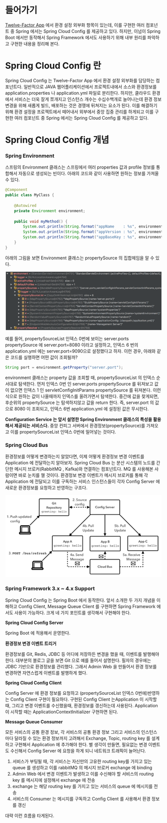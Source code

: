 # 들어가기

[Twelve-Factor App](https://12factor.net/ko/config) 에서 환경 설정 외부화 항목이 있는데, 이를 구현한 여러 컴포넌트 중 Spring 에서는 Spring Cloud Config 를 제공하고 있다. 하지만, 이넘이 Spring Boot 에서만 동작해서 Spring Framework 에서도 사용하기 위해 내부 원리를 파악하고 구현한 내용을 정리해 본다.

# Spring Cloud Config 란

Spring Cloud Config 는 Twelve-Factor App 에서 환경 설정 외부화를 담당하는 컴포넌트다. 일반적으로 JAVA 웹어플리케이션에서 프로젝트내에서 소스와 환경정보를 application.properties 나 application.yml 파일로 분리한다. 하지만, 클라우드 환경에서 서비스는 더욱 잘게 쪼개지고 인스턴스 개수는 수십수백개로 늘어나는데 환경 정보 변경을 위해 새롭게 빌드, 배포하는 것은 경쟁에 뒤쳐지는 요소가 된다. 이를 해결하기 위해 환경 설정을 프로젝트에서 떼어내서 외부에서 중앙 집중 관리를 하게되고 이를 구현한 여러 컴포넌트 중 Spring 에서는 Spring Cloud Config 를 제공하고 있다.

# Spring Cloud Config 개념

### Spring Environment

스프링의 Environment 클래스는 스프링에서 여러 properties 값과 profile 정보를 통합해서 자동으로 생성되는 빈이다. 아래의 코드와 같이 사용하면 원하는 정보를 가져올 수 있다.

```java
@Component
public class MyClass {
 
    @Autowired
    private Environment environment;
 
    public void myMethod() {
        System.out.println(String.format("appName    : %s", environment.getProperty("app.name")));
        System.out.println(String.format("appVersion : %s", environment.getProperty("app.version")));
        System.out.println(String.format("appBaseKey : %s", environment.getProperty("app.base-key")));
    }
}
```

아래의 그림을 보면 Environment 클래스는 propertySource 의 집합체임을 알 수 있다.

![Environment](picture306-1.png)

예를 들어, propertySourceList 인덱스 0번에 보이는 server.ports propertySource 에 server.port=8080 이라고 설정하고, 인덱스 6 번의 application.yml 에는 server.port=9090으로 설정했다고 하자.
이런 경우, 아래와 같은 코드를 실행하면 어떤 값이 조회될까?

```java
String port = environment.getProperty("server.port");
```

environment 클래스는 property 값을 조회할 때, propertySourceList 의 인덱스 순서대로 탐색한다. 먼저 인덱스 0번 인 server.ports propertySource 를 뒤져보고 값이 없으면 인덱스 1 인 servletConfigInitParams propertySource 를 뒤져본다. 이런식으로 원하는 값이 나올때까지 인덱스를 올려가면서 탐색한다. 중간에 값을 찾게되면, 후순위의 propertySource 는 탐색하지않고 값을 return 한다. 즉, server.port 의 값으로 8080 이 조회되고, 인덱스 6번 application.yml 에 설정된 값은 무시한다.

**Configuration Service 는 앞서 설명한 Spring Environment 클래스의 특성을 활용해서 제공되는 서비스다.** 중앙 컨피그 서버에서 환경정보(propertySource)를 가져오고 이를 propertySourceList 인덱스 0번에 밀어넣는 것이다.

### Spring Cloud Bus

환경정보를 어떻게 변경하는지 알았다면, 이제 어떻게 환경정보 변경 이벤트를 Application 에 전달하는지 알아보자. Spring Cloud Bus 는 분산 시스템의 노드를 간단한 메시지 브로커(RabbitMQ , Kafka)와 연결하는 컴포넌트다. MQ 를 사용해본 사람이면 바로 눈치를 챌 것이다. 환경정보 변경 이벤트가 메시지 브로커를 통해 각 Application 에 전달되고 이를 구독하는 서비스 인스턴스들이 각자 Config Server 에 새로운 환경정보를 요청하고 반영하는 구조다.

![Environment](cloud-bus.png)

### Spring Framework 3.x ~ 4.x Support

Spring Cloud Config 는 Spring Boot 에서 동작한다. 앞서 소개한 두 가지 개념을 이해하고 Config Client, Message Queue Client 를 구현하면 Spring Framework 에서도 사용이 가능하다. 크게 네 가지 포인트를 생각해서 구현해야 한다.

**Spring Cloud Config Server**

Spring Boot 에 적용해서 운영한다.

**환경정보 변경 이벤트 트리거**

환경정보를 Git, Redis, JDBC 등 어디에 저장하든 변경을 했을 때, 이벤트를 발행해야 한다. 대부분의 블로그 글을 보면 Git 으로 예를 들어서 설명한다. 필자의 경우에는 JDBC 기반으로 환경정보를 관리했다. 그래서 Admin Web 을 만들어서 환경 정보를 변경하면 자연스럽게 이벤트를 발행하게 했다.

**Spring Cloud Config Client**

Config Server 에 환경 정보를 요청하고 (propertySourceList 인덱스 0번에)반영하는 Config Client 구현이 필요하다. 구현된 Config Client 는Application 이 시작할 때, 그리고 변경 이벤트를 수신했을때, 환경정보를 갱신하는데 사용된다.
Application 이 시작할 때는 ApplicationContextInitializer 구현하면 된다.

**Message Queue Consumer**

모든 서비스의 공통 환경 정보, 각 서비스의 공통 환경 정보 그리고 서비스의 인스턴스 마다 달라질 수 있는 환경 정보까지 고려해서 Exchange, Topic, routing key 를 설계하고 구현해서 Application 에 추가해야 한다. 별 생각이 만들면, 필요없는 변경 이벤트도 수신해서 Config Server 에 요청을 하게 되니 네트워크 트래픽이 늘어난다.

1. 서비스가 부팅될 때, 각 서비스는 자신만의 고유한 routing key를 가지고 있는 queue 를 생성하고 이를 rabbitMQ 의 메시지 브로커 exchange 에 binding
2. Admin Web 에서 변경 이벤트가 발생하고 이를 수신해야 할 서비스의 routing key 를 메시지에 설정해서 exchange 에 전송
3. exchange 는 해당 routing key 를 가지고 있는 서비스의 queue 에 메시지를 전송
4. 서비스의 Consumer 는 메시지를 구독하고 Config Client 를 사용해서 환경 정보를 갱신

대략 이런 흐름을 타게된다.




